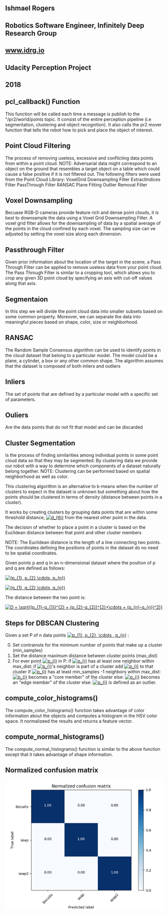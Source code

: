 ## Ishmael Rogers 
## Robotics Software Engineer, Infinitely Deep Research Group
## www.idrg.io
## Udacity Perception Project
## 2018

[image1]: ./images/normalized_confusion_matrix.png

pcl_callback() Function
---
This function will be called each time a message is publish to the "/pr2/world/points topic. It consist of the entire perception pipeline (i.e segmentation, clustering and object recognition). It also calls the pr2 mover function that tells the robot how to pick and place the object of interest. 

Point Cloud Filtering
---
The process of removing useless, excessive and conflicting data points from within a point cloud. NOTE: Adversarial data might correspond to an object on the ground that resembles a target object on a table which could cause a false positive if it is not filtered out.
The following filters were used  from the Point Cloud Library:
VoxelGrid Downsampling Filter ExtractIndices Filter PassThrough Filter RANSAC Plane Fitting Outlier Removal Filter

Voxel Downsampling
---
Becuase RGB-D cameras provide feature rich and dense point clouds, it is best to downsample the data using a Voxel Grid Downsampling Filter.
A voxel grid filter allows for the downsampling of data by a spatial average of the points in the cloud confined by each voxel. The sampling size can ve adjusted by setting the voxel size along each dimension.

Passthrough Filter 
---
Given prior information about the location of the target in the scene, a Pass Through Filter can be applied to remove useless data from your point cloud.
The Pass Through Filter is similar to a cropping tool, which allows you to crop any given 3D point cloud by specifying an axis with cut-off values along that axis.

Segmentaion
---
In this step we will divide the point cloud data into smaller subsets based on some common property. Moreover, we can separate the data into meaningful pieces based on shape, color, size or neighborhood.


RANSAC
---
The Random Sample Consensus algorithm can be used to identify points in the cloud dataset that belong to a particular model. The model could be a plane, a cylinder, a box or any other common shape. The algorithm assumes that the dataset is composed of both inliers and outliers

Inliers
---
The set of points that are defined by a particular model with a specific set of parameters.

Ouliers
---
Are the data points that do not fit that model and can be discarded

Cluster Segmentation
--- 
Is the process of finding similarities among individual points in some point cloud data so that they may be segmented. By clustering data we provide our robot with a way to determine which components of a dataset naturally belong together. NOTE: Clustering can be performed based on spatial neighborhood as well as color.

This clustering algorithm is an alternative to k-means when the number of clusters to expect in the dataset is unknown but something about how the points should be clustered in terms of density (distance between points in a cluster). 

It works by creating clusters by grouping data points that are within some threshold distance, <a href="https://www.codecogs.com/eqnedit.php?latex=d_{th}" target="_blank"><img src="https://latex.codecogs.com/gif.latex?d_{th}" title="d_{th}" /></a> from the nearest other point in the data. 

The decision of whether to place a point in a cluster is based on the Euclidean distance between that point and other cluster members

NOTE: The Euclidean distance is the length of a line connecting two points. The coordniates defining the positions of points in the dataset do no need to be spatial coordinates. 

Given points p and q in an n-dimensional dataset where the position of p and q are defined as follows: 

<a href="https://www.codecogs.com/eqnedit.php?latex=(p_{1},&space;p_{2},\cdots,&space;p_{n})" target="_blank"><img src="https://latex.codecogs.com/gif.latex?(p_{1},&space;p_{2},\cdots,&space;p_{n})" title="(p_{1}, p_{2},\cdots, p_{n})" /></a>

<a href="https://www.codecogs.com/eqnedit.php?latex=(q_{1},&space;q_{2},\cdots,&space;q_{n})" target="_blank"><img src="https://latex.codecogs.com/gif.latex?(q_{1},&space;q_{2},\cdots,&space;q_{n})" title="(q_{1}, q_{2},\cdots, q_{n})" /></a>

The distance between the two point is:

<a href="https://www.codecogs.com/eqnedit.php?latex=D&space;=&space;\sqrt{(p_{1}-q_{1})^{2}&space;&plus;&space;(p_{2}-q_{2})^{2}&plus;\cdots&space;&plus;&space;(p_{n}-q_{n})^2)}" target="_blank"><img src="https://latex.codecogs.com/gif.latex?D&space;=&space;\sqrt{(p_{1}-q_{1})^{2}&space;&plus;&space;(p_{2}-q_{2})^{2}&plus;\cdots&space;&plus;&space;(p_{n}-q_{n})^2)}" title="D = \sqrt{(p_{1}-q_{1})^{2} + (p_{2}-q_{2})^{2}+\cdots + (p_{n}-q_{n})^2)}" /></a>

Steps for DBSCAN Clustering
--
Given a set P of n data points <a href="https://www.codecogs.com/eqnedit.php?latex=p_{1},&space;p_{2},&space;\cdots&space;,&space;p_{n}" target="_blank"><img src="https://latex.codecogs.com/gif.latex?p_{1},&space;p_{2},&space;\cdots&space;,&space;p_{n}" title="p_{1}, p_{2}, \cdots , p_{n}" /></a> : 

0. Set contrainsts for the minimum number of points that make up a cluster (min_samples)
1. Set the distance maximum distance between cluster points (max_dist)
2. For ever point <a href="https://www.codecogs.com/eqnedit.php?latex=p_{i}" target="_blank"><img src="https://latex.codecogs.com/gif.latex?p_{i}" title="p_{i}" /></a> in P:
      if <a href="https://www.codecogs.com/eqnedit.php?latex=p_{i}" target="_blank"><img src="https://latex.codecogs.com/gif.latex?p_{i}" title="p_{i}" /></a> has at least one neighbor within max_dist:
            if <a href="https://www.codecogs.com/eqnedit.php?latex=p_{i}" target="_blank"><img src="https://latex.codecogs.com/gif.latex?p_{i}" title="p_{i}" /></a>'s neighbor is part of a cluster 
                  add <a href="https://www.codecogs.com/eqnedit.php?latex=p_{i}" target="_blank"><img src="https://latex.codecogs.com/gif.latex?p_{i}" title="p_{i}" /></a> to that cluster
            if <a href="https://www.codecogs.com/eqnedit.php?latex=p_{i}" target="_blank"><img src="https://latex.codecogs.com/gif.latex?p_{i}" title="p_{i}" /></a> has at least min_samples -1 neighbors within max_dist:
                  <a href="https://www.codecogs.com/eqnedit.php?latex=p_{i}" target="_blank"><img src="https://latex.codecogs.com/gif.latex?p_{i}" title="p_{i}" /></a> becomes a "core member" of the cluster
            else: 
            <a href="https://www.codecogs.com/eqnedit.php?latex=p_{i}" target="_blank"><img src="https://latex.codecogs.com/gif.latex?p_{i}" title="p_{i}" /></a> becomes an "edge member" of the cluster
     else:
            <a href="https://www.codecogs.com/eqnedit.php?latex=p_{i}" target="_blank"><img src="https://latex.codecogs.com/gif.latex?p_{i}" title="p_{i}" /></a> is defined as an outlier.
        

 compute_color_histograms()
 ---
 The compute_color_histograms() function takes advantage of color information about the objects and computes a histogram in the HSV color space. It normalizeed the results and returns a feature vector. 
 
 compute_normal_histograms()
 ---
 The compute_normal_histograms() function is similar to the above function except that it takes advantage of shape information. 
 
 Normalized confusion matrix 
 ---
 
 ![alt text][image1] 
 

